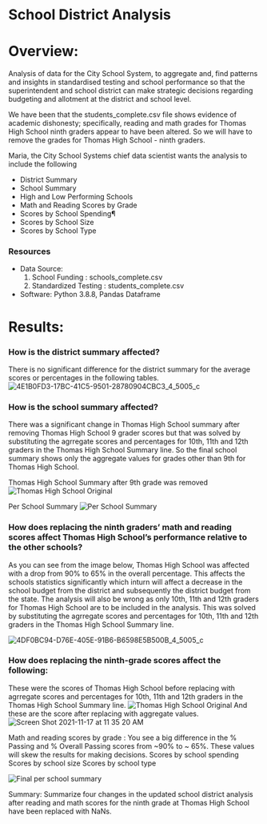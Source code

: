 # School District Analysis

# Overview:
Analysis of data for the City School System, to aggregate and, find patterns and insights in standardised testing and school performance so that the superintendent and school district can make strategic decisions regarding budgeting and allotment at the district and school level. 

We have been that the students_complete.csv file shows evidence of academic dishonesty; specifically, reading and math grades for Thomas High School ninth graders appear to have been altered. So we will have to remove the grades for Thomas High School - ninth graders. 

Maria, the City School Systems chief data scientist wants the analysis to include the following 
* District Summary
* School Summary
* High and Low Performing Schools
* Math and Reading Scores by Grade
* Scores by School Spending¶
* Scores by School Size
* Scores by School Type

### Resources
* Data Source: 
    1. School Funding : schools_complete.csv
    2. Standardized Testing : students_complete.csv
* Software: Python 3.8.8, Pandas Dataframe

# Results: 
### How is the district summary affected?
There is no significant difference for the district summary for the average scores or percentages in the following tables. 
![4E1B0FD3-17BC-41C5-9501-28780904CBC3_4_5005_c](https://user-images.githubusercontent.com/75961057/142272751-5d5935bb-6339-4f87-9f6a-91f663bd16bd.jpeg)

### How is the school summary affected?
There was a significant change in Thomas High School summary after removing Thomas High School 9 grader scores but that was solved by substituting the agrregate scores and percentages for 10th, 11th and 12th graders in the Thomas High School Summary line. So the final school summary shows only the aggregate values for grades other than 9th for Thomas High School. 

Thomas High School Summary after 9th grade was removed
![Thomas High School Original](https://user-images.githubusercontent.com/75961057/142271971-70ac1a2e-11ac-44d4-ac65-7f6958f7bd7f.png)

Per School Summary
![Per School Summary](https://user-images.githubusercontent.com/75961057/142272879-35d9787f-3374-444f-b567-ad7e68b9bd7c.png)

### How does replacing the ninth graders’ math and reading scores affect Thomas High School’s performance relative to the other schools?
As you can see from the image below, Thomas High School was affected with a drop from 90% to 65% in the overall percentage. This affects the schools statistics significantly which inturn will affect a decrease in the school budget from the district and subsequently the district budget from the state. The analysis will also be wrong as only 10th, 11th and 12th graders for Thomas High School are to be included in the analysis. This was solved by substituting the agrregate scores and percentages for 10th, 11th and 12th graders in the Thomas High School Summary line. 

![4DF0BC94-D76E-405E-91B6-B6598E5B500B_4_5005_c](https://user-images.githubusercontent.com/75961057/142273966-8c38c007-4e46-444e-9bed-770bab8ebde0.jpeg)

### How does replacing the ninth-grade scores affect the following:
These were the scores of Thomas High School before replacing with agrregate scores and percentages for 10th, 11th and 12th graders in the Thomas High School Summary line. 
![Thomas High School Original](https://user-images.githubusercontent.com/75961057/142276204-7a158319-6e27-4ea5-ad96-dc1210c37038.png)
And these are the score after replacing with aggregate values. 
![Screen Shot 2021-11-17 at 11 35 20 AM](https://user-images.githubusercontent.com/75961057/142276322-224ca7f3-16a0-45bc-bed0-f613fd059085.png)

Math and reading scores by grade : You see a big difference in the % Passing and % Overall Passing scores from ~90% to ~ 65%. These values will skew the results for making decisions. 
Scores by school spending
Scores by school size
Scores by school type

![Final per school summary](https://user-images.githubusercontent.com/75961057/142277002-27ca2d1c-1507-49e3-a6de-e030f09f100d.png)



Summary: Summarize four changes in the updated school district analysis after reading and math scores for the ninth grade at Thomas High School have been replaced with NaNs.

